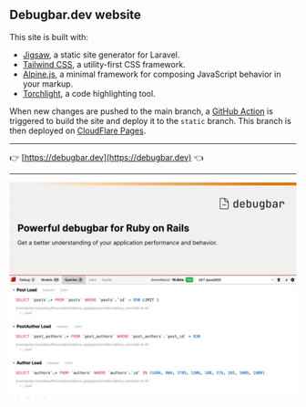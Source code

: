 ## Debugbar.dev website



This site is built with:
* [Jigsaw](http://jigsaw.tighten.co/), a static site generator for Laravel.
* [Tailwind CSS](https://tailwindcss.com/), a utility-first CSS framework.
* [Alpine.js](https://alpinejs.dev/), a minimal framework for composing JavaScript behavior in your markup.
* [Torchlight](https://torchlight.dev/), a code highlighting tool.

When new changes are pushed to the main branch, a [GitHub Action](.github/workflows/deploy.yml) is triggered to build the site 
and deploy it to the `static` branch. This branch is then deployed on [CloudFlare Pages](https://pages.cloudflare.com/).

---

👉 [https://debugbar.dev](https://debugbar.dev) 👈

---

[![Hero image](./source/assets/debugbar-graph-img.png?raw=true "The debugbar.dev documentation website")]((https://debugbar.dev))
